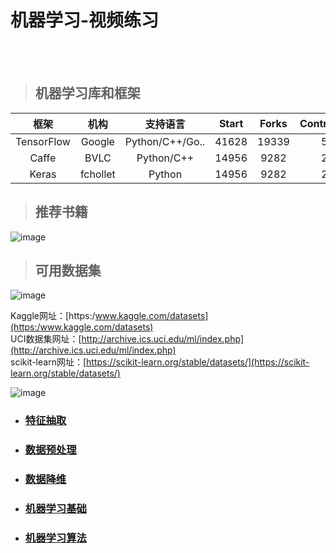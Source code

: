 # 机器学习-视频练习 
<br>
<br>

> ## 机器学习库和框架


|  框架       |  机构   |     支持语言     | Start | Forks | Contributors |
|:----------:|:-------:|:---------------:|:-----:|:-----:|:---:|
| TensorFlow | Google  | Python/C++/Go.. | 41628 | 19339 | 568 |
| Caffe      | BVLC    | Python/C++      | 14956 |  9282 | 221 |
| Keras      | fchollet| Python          | 14956 |  9282 | 221 |

> ## 推荐书籍

![image](https://github.com/zhouf00/python-DataStudy/raw/master/video_LM/image/book.png)
<br>

> ## 可用数据集

![image](https://github.com/zhouf00/python-DataStudy/raw/master/video_LM/image/datasets.png)
<br>

Kaggle网址：[https:/www.kaggle.com/datasets](https:/www.kaggle.com/datasets) <br>
UCI数据集网址：[http://archive.ics.uci.edu/ml/index.php](http://archive.ics.uci.edu/ml/index.php) <br>
scikit-learn网址：[https://scikit-learn.org/stable/datasets/](https://scikit-learn.org/stable/datasets/)

![image](https://github.com/zhouf00/python-DataStudy/raw/master/video_LM/image/note2.png)


- ### [特征抽取](https://github.com/zhouf00/python-DataStudy/tree/master/video_LM/code)

- ### [数据预处理](https://github.com/zhouf00/python-DataStudy/tree/master/video_LM/code2) 

- ### [数据降维](https://github.com/zhouf00/python-DataStudy/tree/master/video_LM/code3) 

- ### [机器学习基础](https://github.com/zhouf00/python-DataStudy/blob/master/video_LM/code4/README_jichu.md) 

- ### [机器学习算法](https://github.com/zhouf00/python-DataStudy/tree/master/video_LM/code4) 
